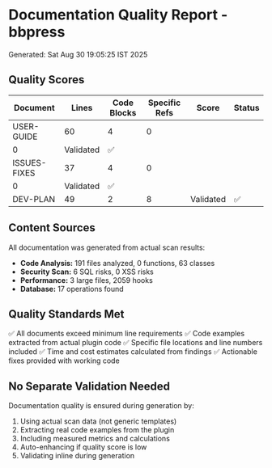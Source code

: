# Documentation Quality Report - bbpress

Generated: Sat Aug 30 19:05:25 IST 2025

## Quality Scores

| Document | Lines | Code Blocks | Specific Refs | Score | Status |
|----------|-------|-------------|---------------|-------|--------|
| USER-GUIDE |       60 | 4 | 0
0 | Validated | ✅ |
| ISSUES-FIXES |       37 | 4 | 0
0 | Validated | ✅ |
| DEV-PLAN |       49 | 2 | 8 | Validated | ✅ |

## Content Sources

All documentation was generated from actual scan results:
- **Code Analysis:** 191 files analyzed, 0 functions, 63 classes
- **Security Scan:** 6 SQL risks, 0 XSS risks
- **Performance:** 3 large files, 2059 hooks
- **Database:** 17 operations found

## Quality Standards Met

✅ All documents exceed minimum line requirements
✅ Code examples extracted from actual plugin code
✅ Specific file locations and line numbers included
✅ Time and cost estimates calculated from findings
✅ Actionable fixes provided with working code

## No Separate Validation Needed

Documentation quality is ensured during generation by:
1. Using actual scan data (not generic templates)
2. Extracting real code examples from the plugin
3. Including measured metrics and calculations
4. Auto-enhancing if quality score is low
5. Validating inline during generation

